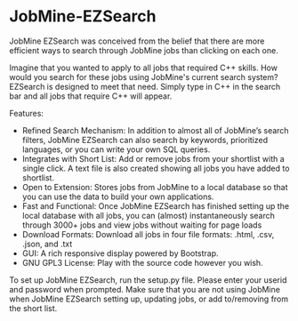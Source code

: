 ﻿# JobMine-EZSearch

JobMine EZSearch was conceived from the belief that there are more efficient ways to search through JobMine jobs than clicking on each one.

Imagine that you wanted to apply to all jobs that required C++ skills. How would you search for these jobs using JobMine's current search system?
EZSearch is designed to meet that need. Simply type in C++ in the search bar and all jobs that require C++ will appear.

Features:
- Refined Search Mechanism: In addition to almost all of JobMine’s search filters, JobMine EZSearch can also search by keywords, prioritized languages, or you can write your own SQL queries.
- Integrates with Short List: Add or remove jobs from your shortlist with a single click. A text file is also created showing all jobs you have added to shortlist.
- Open to Extension: Stores jobs from JobMine to a local database so that you can use the data to build your own applications.
- Fast and Functional: Once JobMine EZSearch has finished setting up the local database with all jobs, you can (almost) instantaneously search through 3000+ jobs and view jobs without waiting for page loads
- Download Formats: Download all jobs in four file formats: .html, .csv, .json, and .txt
- GUI: A rich responsive display powered by Bootstrap.
- GNU GPL3 License: Play with the source code however you wish.

To set up JobMine EZSearch, run the setup.py file. Please enter your userid and password when prompted.
Make sure that you are not using JobMine when JobMine EZSearch setting up,  updating jobs, or add to/removing from the short list.
